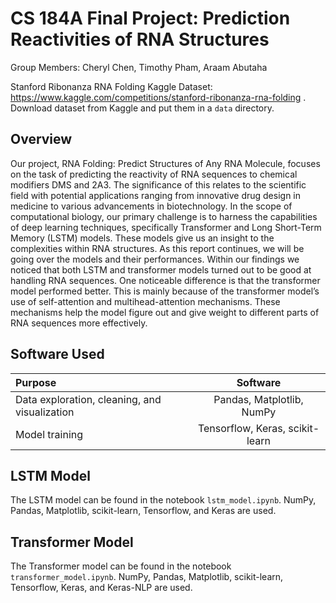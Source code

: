 # CS 184A Final Project: Prediction Reactivities of RNA Structures
Group Members: Cheryl Chen, Timothy Pham, Araam Abutaha

Stanford Ribonanza RNA Folding Kaggle Dataset: https://www.kaggle.com/competitions/stanford-ribonanza-rna-folding .\
Download dataset from Kaggle and put them in a `data` directory.

## Overview
Our project, RNA Folding: Predict Structures of Any RNA Molecule, focuses on the task of predicting the reactivity of RNA sequences to chemical modifiers DMS and 2A3. The significance of this relates to the scientific field with potential applications ranging from innovative drug design in medicine to various advancements in biotechnology. In the scope of computational biology, our primary challenge is to harness the capabilities of deep learning techniques, specifically Transformer and Long Short-Term Memory (LSTM) models. These models give us an insight to the complexities within RNA structures. As this report continues, we will be going over the models and their performances. Within our findings we noticed that both LSTM and transformer models turned out to be good at handling RNA sequences. One noticeable difference is that the transformer model performed better. This is mainly because of the transformer model’s use of self-attention and multihead-attention mechanisms. These mechanisms help the model figure out and give weight to different parts of RNA sequences more effectively.

## Software Used
| Purpose             | Software |
| :---------------- | :------: |
| Data exploration, cleaning, and visualization      |   Pandas, Matplotlib, NumPy   |
| Model training         |   Tensorflow, Keras, scikit-learn  |

## LSTM Model
The LSTM model can be found in the notebook `lstm_model.ipynb`. NumPy, Pandas, Matplotlib, scikit-learn, Tensorflow, and Keras are used. 

## Transformer Model
The Transformer model can be found in the notebook `transformer_model.ipynb`. NumPy, Pandas, Matplotlib, scikit-learn, Tensorflow, Keras, and Keras-NLP are used.
